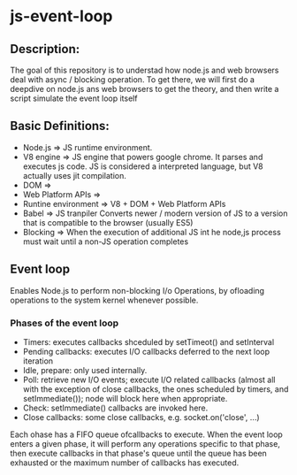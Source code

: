 # js-event-loop

## Description:
The goal of this repository is to understad how node.js and web browsers deal with async / blocking operation. To get there, we will first do a deepdive on node.js ans web browsers to get the theory, and then write a script simulate the event loop itself

## Basic Definitions:
* Node.js => JS runtime environment.
* V8 engine => JS engine that powers google chrome. It parses and executes js code. JS is considered a interpreted language, but V8 actually uses jit compilation. 
* DOM =>
* Web Platform APIs =>
* Runtine environment => V8 + DOM + Web Platform APIs
* Babel => JS tranpiler Converts newer / modern version of JS to a version that is compatible to the browser (usually ES5)
* Blocking => When the execution of additional JS int he node,js process must wait until a non-JS operation completes 

## Event loop 
Enables Node.js to perform non-blocking I/o Operations, by ofloading operations to the system kernel whenever possible. 

### Phases of the event loop
* Timers: executes callbacks shceduled by setTimeot() and setInterval
* Pending callbacks: executes I/O callbacks deferred to the next loop iteration
* Idle, prepare: only used internally.
* Poll: retrieve new I/O events; execute I/O related callbacks (almost all with the exception of close callbacks, the ones scheduled by timers, and setImmediate()); node will block here when appropriate.
* Check: setImmediate() callbacks are invoked here.
* Close callbacks: some close callbacks, e.g. socket.on('close', ...)

Each ohase has a FIFO queue ofcallbacks to execute. When the event loop enters a given phase, it will perform any operations specific to that phase, then execute callbacks in that phase's queue until the queue has been exhausted or the maximum number of callbacks has executed.




